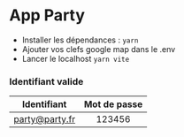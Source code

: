 # App Party

- Installer les dépendances : `yarn`
- Ajouter vos clefs google map dans le .env
- Lancer le localhost `yarn vite`

### Identifiant valide

|  Identifiant   | Mot de passe |
| :------------: | :----------: |
| party@party.fr |    123456    |
